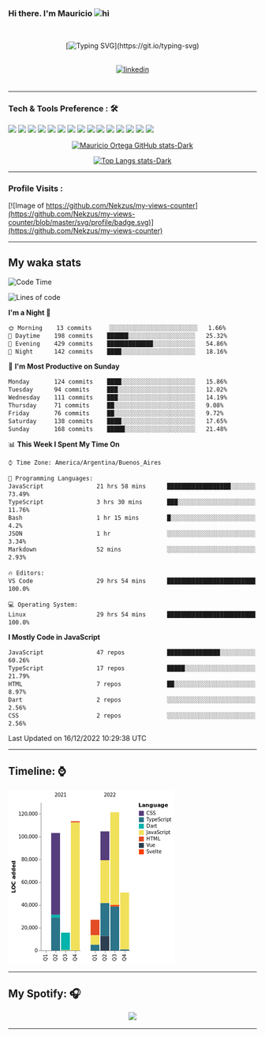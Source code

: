 ### Hi there. I'm Mauricio <img src="https://user-images.githubusercontent.com/1303154/88677602-1635ba80-d120-11ea-84d8-d263ba5fc3c0.gif" width="28px" alt="hi">
<br /> 

<div align="center">
  
[![Typing SVG](https://readme-typing-svg.herokuapp.com?size=25&duration=7000&center=true&vCenter=true&width=650&height=40&lines=WELCOME!;My+name+is+Mauricio+Ortega...;I+am+a+Front-End+Developer...;I+hope+you+find+what+you+are+looking+for...;You+have+my+contact+information...;MAY+THE+FORCE+BE+WITH+YOU...)](https://git.io/typing-svg)

</div>
  
<br />

<div align="center">
  
<a href="https://www.linkedin.com/in/mauriciortega/" target="_blank">
<img src=https://img.shields.io/badge/linkedin-%231E77B5.svg?&style=for-the-badge&logo=linkedin&logoColor=white alt=linkedin style="margin-bottom: 5px;" />
</a>
  
</div>

<br />



<!--
**Nekzus/Nekzus** is a ✨ _special_ ✨ repository because its `README.md` (this file) appears on your GitHub profile.

Here are some ideas to get you started:

- 🔭 I’m currently working on ...
- 🌱 I’m currently learning ...
- 👯 I’m looking to collaborate on ...
- 🤔 I’m looking for help with ...
- 💬 Ask me about ...
- 📫 How to reach me: ...
- 😄 Pronouns: ...
- ⚡ Fun fact: ...
-->

---

### Tech & Tools Preference : 🛠

<img src = "https://img.shields.io/badge/-HTML5-E34F26?style=flat&logo=html5&logoColor=white"> <img src = "https://img.shields.io/badge/-CSS3-1572B6?style=flat&logo=css3&logoColor=white">
<img src="https://img.shields.io/badge/-Sass-cc6699?style=flat&logo=sass&logoColor=ffffff">
<img src="https://img.shields.io/badge/-Bootstrap-563D7C?style=flat&logo=bootstrap&logoColor=white">
<img src="https://img.shields.io/badge/-JavaScript-eed718?style=flat&logo=javascript&logoColor=ffffff">
<img src="https://img.shields.io/badge/-React-000000?style=flat&logo=react&logoColor=00c8ff">
<img src="https://img.shields.io/badge/-Next-000000?style=flat&logo=nextdotjs&logoColor=white">
<img src="http://img.shields.io/badge/-Vue-black?style=flat&logo=vuedotjs&logoColor=4FC08D">
<img src="http://img.shields.io/badge/-Flutter-black?style=flat&logo=flutter&logoColor=02569B">
<img src="https://img.shields.io/badge/-Node.js-3C873A?style=flat&logo=Node.js&logoColor=white">
<img src="http://img.shields.io/badge/-Git-F1502F?style=flat&logo=git&logoColor=FFFFFF">
<img src="http://img.shields.io/badge/-Github-000000?style=flat&logo=github&logoColor=FFFFFF">
<img src="https://img.shields.io/badge/-Firebase-FFA611?style=flat&logo=firebase&logoColor=FFFFFF">
<img src="http://img.shields.io/badge/-Vercel-black?style=flat&logo=vercel&logoColor=white">
<img src="http://img.shields.io/badge/-VS%20Code-007ACC?style=flat&logo=visual%20studio%20code&logoColor=white">


<div align="center">


[![Mauricio Ortega GitHub stats-Dark](https://github-readme-stats-nekzus.vercel.app/api?username=Nekzus&show_icons=true&theme=dark#gh-dark-mode-only)](https://github.com/Nekzus/github-readme-stats#gh-dark-mode-only)
  
[![Top Langs stats-Dark](https://github-readme-stats-nekzus.vercel.app/api/top-langs/?username=Nekzus&hide=css,html,less&layout=compact&title_color=fff&icon_color=79ff97&text_color=9f9f9f&bg_color=151515)](https://github.com/Nekzus/github-readme-stats#gh-dark-mode-only)

<!--
<picture>
<source 
  srcset="https://github-readme-stats-nekzus.vercel.app/api?username=Nekzus&show_icons=true&theme=dark"
  media="(prefers-color-scheme: dark)"
/>
<source
  srcset="https://github-readme-stats-nekzus.vercel.app/api?username=Nekzus&show_icons=true"
  media="(prefers-color-scheme: light), (prefers-color-scheme: no-preference)"
/>
<img src="https://github-readme-stats-nekzus.vercel.app/api?username=Nekzus&show_icons=true" />
</picture>

![Top Langs](https://github-readme-stats-nekzus.vercel.app/api/top-langs/?username=Nekzus&hide=css,html,less&layout=compact&title_color=fff&icon_color=79ff97&text_color=9f9f9f&bg_color=151515)
-->

</div>
  
---

### Profile Visits :
  
[![Image of https://github.com/Nekzus/my-views-counter](https://github.com/Nekzus/my-views-counter/blob/master/svg/profile/badge.svg)](https://github.com/Nekzus/my-views-counter)

---


## My waka stats
<!--START_SECTION:waka-->
![Code Time](http://img.shields.io/badge/Code%20Time-1%2C581%20hrs%2055%20mins-blue)

![Lines of code](https://img.shields.io/badge/From%20Hello%20World%20I%27ve%20Written-520%20Thousand%20lines%20of%20code-blue)

**I'm a Night 🦉** 

```text
🌞 Morning    13 commits     ░░░░░░░░░░░░░░░░░░░░░░░░░   1.66% 
🌆 Daytime    198 commits    ██████░░░░░░░░░░░░░░░░░░░   25.32% 
🌃 Evening    429 commits    █████████████░░░░░░░░░░░░   54.86% 
🌙 Night      142 commits    ████░░░░░░░░░░░░░░░░░░░░░   18.16%

```
📅 **I'm Most Productive on Sunday** 

```text
Monday       124 commits    ████░░░░░░░░░░░░░░░░░░░░░   15.86% 
Tuesday      94 commits     ███░░░░░░░░░░░░░░░░░░░░░░   12.02% 
Wednesday    111 commits    ███░░░░░░░░░░░░░░░░░░░░░░   14.19% 
Thursday     71 commits     ██░░░░░░░░░░░░░░░░░░░░░░░   9.08% 
Friday       76 commits     ██░░░░░░░░░░░░░░░░░░░░░░░   9.72% 
Saturday     138 commits    ████░░░░░░░░░░░░░░░░░░░░░   17.65% 
Sunday       168 commits    █████░░░░░░░░░░░░░░░░░░░░   21.48%

```


📊 **This Week I Spent My Time On** 

```text
⌚︎ Time Zone: America/Argentina/Buenos_Aires

💬 Programming Languages: 
JavaScript               21 hrs 58 mins      ██████████████████░░░░░░░   73.49% 
TypeScript               3 hrs 30 mins       ███░░░░░░░░░░░░░░░░░░░░░░   11.76% 
Bash                     1 hr 15 mins        █░░░░░░░░░░░░░░░░░░░░░░░░   4.2% 
JSON                     1 hr                ░░░░░░░░░░░░░░░░░░░░░░░░░   3.34% 
Markdown                 52 mins             ░░░░░░░░░░░░░░░░░░░░░░░░░   2.93%

🔥 Editors: 
VS Code                  29 hrs 54 mins      █████████████████████████   100.0%

💻 Operating System: 
Linux                    29 hrs 54 mins      █████████████████████████   100.0%

```

**I Mostly Code in JavaScript** 

```text
JavaScript               47 repos            ███████████████░░░░░░░░░░   60.26% 
TypeScript               17 repos            █████░░░░░░░░░░░░░░░░░░░░   21.79% 
HTML                     7 repos             ██░░░░░░░░░░░░░░░░░░░░░░░   8.97% 
Dart                     2 repos             ░░░░░░░░░░░░░░░░░░░░░░░░░   2.56% 
CSS                      2 repos             ░░░░░░░░░░░░░░░░░░░░░░░░░   2.56%

```



 Last Updated on 16/12/2022 10:29:38 UTC
<!--END_SECTION:waka-->
---

## Timeline: ⌚

![Chart not found](https://raw.githubusercontent.com/Nekzus/Nekzus/master/charts/bar_graph.png)

---
## My Spotify: 🎧

<div align="center"><img src="https://spotify-github-profile.vercel.app/api/view?uid=11169970531&cover_image=true&theme=default" /></div>

---
